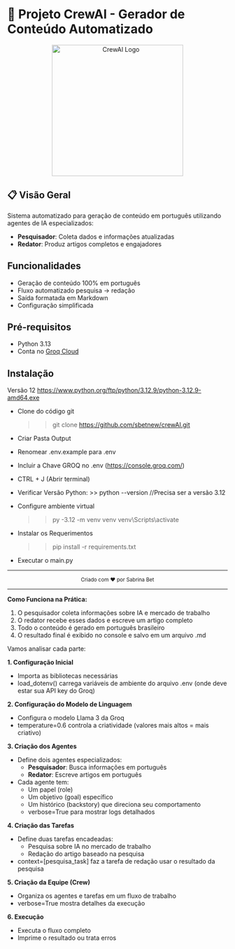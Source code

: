 # 🚀 Projeto CrewAI - Gerador de Conteúdo Automatizado

<div align="center">
  <img src="https://media.licdn.com/dms/image/v2/D4D12AQE88NdPMRH-Lw/article-cover_image-shrink_720_1280/article-cover_image-shrink_720_1280/0/1715302082269?e=2147483647&v=beta&t=qzfY-i7VTiIIOpaQ8kDHApida_Nj3mu62C_c4licItw" width="300" alt="CrewAI Logo">
</div>

## 📋 Visão Geral

Sistema automatizado para geração de conteúdo em português utilizando agentes de IA especializados:

- **Pesquisador**: Coleta dados e informações atualizadas
- **Redator**: Produz artigos completos e engajadores

## Funcionalidades

- Geração de conteúdo 100% em português
- Fluxo automatizado pesquisa → redação
- Saída formatada em Markdown
- Configuração simplificada

## Pré-requisitos

- Python 3.13
- Conta no [Groq Cloud](https://console.groq.com/)

## Instalação
Versão 12
https://www.python.org/ftp/python/3.12.9/python-3.12.9-amd64.exe

- Clone do código git
  >> git clone https://github.com/sbetnew/crewAI.git 

- Criar Pasta Output
- Renomear .env.example   para   .env
- Incluir a Chave GROQ no .env (https://console.groq.com/)
- CTRL + J (Abrir terminal)
- Verificar Versão Python:   >> python --version    //Precisa ser a versão 3.12

- Configure ambiente virtual
  >>  py -3.12 -m venv venv
  >>  venv\Scripts\activate

- Instalar os Requerimentos
  >> pip install -r requirements.txt

- Executar o main.py

<hr>


<div align="center"> <sub>Criado com ❤️ por Sabrina Bet</sub> </div>

<hr>

**Como Funciona na Prática:**

1. O pesquisador coleta informações sobre IA e mercado de trabalho
1. O redator recebe esses dados e escreve um artigo completo
1. Todo o conteúdo é gerado em português brasileiro
1. O resultado final é exibido no console e salvo em um arquivo .md

Vamos analisar cada parte:

**1. Configuração Inicial**

- Importa as bibliotecas necessárias
- load_dotenv() carrega variáveis de ambiente do arquivo .env (onde deve estar sua API key do Groq)

**2. Configuração do Modelo de Linguagem**

- Configura o modelo Llama 3 da Groq
- temperature=0.6 controla a criatividade (valores mais altos = mais criativo)

**3. Criação dos Agentes**

- Define dois agentes especializados:
  - **Pesquisador**: Busca informações em português
  - **Redator**: Escreve artigos em português
- Cada agente tem:
  - Um papel (role)
  - Um objetivo (goal) específico
  - Um histórico (backstory) que direciona seu comportamento
  - verbose=True para mostrar logs detalhados

**4. Criação das Tarefas**

- Define duas tarefas encadeadas:
  - Pesquisa sobre IA no mercado de trabalho
  - Redação do artigo baseado na pesquisa
- context=[pesquisa\_task] faz a tarefa de redação usar o resultado da pesquisa

**5. Criação da Equipe (Crew)**

- Organiza os agentes e tarefas em um fluxo de trabalho
- verbose=True mostra detalhes da execução

**6. Execução**

- Executa o fluxo completo
- Imprime o resultado ou trata erros
